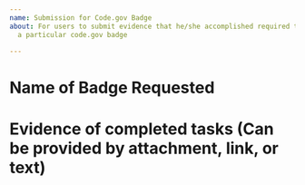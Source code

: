 ```yaml
---
name: Submission for Code.gov Badge
about: For users to submit evidence that he/she accomplished required tasks to achieve
  a particular code.gov badge

---
```


**Name of Badge Requested**
=======================


**Evidence of completed tasks**
(Can be provided by attachment, link, or text)
==================================
